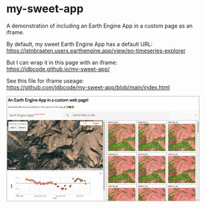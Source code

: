 # my-sweet-app

A demonstration of including an Earth Engine App in a custom page as an iframe.

By default, my sweet Earth Engine App has a default URL:<br>
https://jstnbraaten.users.earthengine.app/view/eo-timeseries-explorer

But I can wrap it in this page with an iframe:<br>
https://jdbcode.github.io/my-sweet-app/

See this file for iframe useage:<br>
https://github.com/jdbcode/my-sweet-app/blob/main/index.html

![](custom_page_w_ee_app.png)

